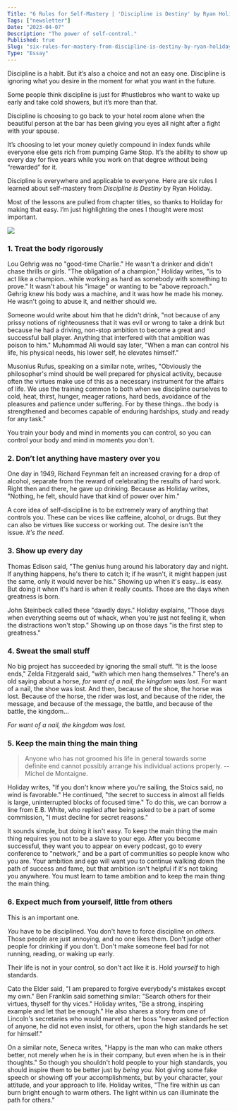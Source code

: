 ```yaml
---
Title: "6 Rules for Self-Mastery | 'Discipline is Destiny' by Ryan Holiday"
Tags: ["newsletter"]
Date: "2023-04-07"
Description: "The power of self-control."
Published: true
Slug: "six-rules-for-mastery-from-discipline-is-destiny-by-ryan-holiday"
Type: "Essay"
---
```

Discipline is a habit. But it’s also a choice and not an easy one. Discipline is ignoring what you desire in the moment for what you want in the future.

Some people think discipline is just for #hustlebros who want to wake up early and take cold showers, but it’s more than that.

Discipline is choosing to go back to your hotel room alone when the beautiful person at the bar has been giving you eyes all night after a fight with your spouse.

It’s choosing to let your money quietly compound in index funds while everyone else gets rich from pumping Game Stop. It’s the ability to show up every day for five years while you work on that degree without being “rewarded” for it.

Discipline is everywhere and applicable to everyone. Here are six rules I learned about self-mastery from *Discipline is Destiny* by Ryan Holiday.

Most of the lessons are pulled from chapter titles, so thanks to Holiday for making that easy. I’m just highlighting the ones I thought were most important.

![](https://substackcdn.com/image/fetch/w_1456,c_limit,f_auto,q_auto:good,fl_progressive:steep/https%3A%2F%2Fsubstack-post-media.s3.amazonaws.com%2Fpublic%2Fimages%2F72758897-ef8e-47f9-b8c9-057237074995_1280x720.png)

### **1. Treat the body rigorously**

Lou Gehrig was no "good-time Charlie." He wasn't a drinker and didn't chase thrills or girls. "The obligation of a champion," Holiday writes, "is to act like a champion...while working as hard as somebody with something to prove." It wasn't about his "image" or wanting to be "above reproach." Gehrig knew his body was a machine, and it was how he made his money. He wasn't going to abuse it, and neither should we.

Someone would write about him that he didn't drink, "not because of any prissy notions of righteousness that it was evil or wrong to take a drink but because he had a driving, non-stop ambition to become a great and successful ball player. Anything that interfered with that ambition was poison to him." Muhammad Ali would say later, "When a man can control his life, his physical needs, his lower self, he elevates himself."

Musonius Rufus, speaking on a similar note, writes, "Obviously the philosopher's mind should be well prepared for physical activity, because often the virtues make use of this as a necessary instrument for the affairs of life. We use the training common to both when we discipline ourselves to cold, heat, thirst, hunger, meager rations, hard beds, avoidance of the pleasures and patience under suffering. For by these things...the body is strengthened and becomes capable of enduring hardships, study and ready for any task."

You train your body and mind in moments you can control, so you can control your body and mind in moments you don't.

### **2. Don’t let anything have mastery over you**

One day in 1949, Richard Feynman felt an increased craving for a drop of alcohol, separate from the reward of celebrating the results of hard work. Right then and there, he gave up drinking. Because as Holiday writes, "Nothing, he felt, should have that kind of power over him."

A core idea of self-discipline is to be extremely wary of anything that controls you. These can be vices like caffeine, alcohol, or drugs. But they can also be virtues like success or working out. The desire isn't the issue. *It's the need.*

### **3. Show up every day**

Thomas Edison said, "The genius hung around his laboratory day and night. If anything happens, he's there to catch it; if he wasn't, it might happen just the same, only it would never be his." Showing up when it's easy...is easy. But doing it when it's hard is when it really counts. Those are the days when greatness is born.

John Steinbeck called these "dawdly days." Holiday explains, "Those days when everything seems out of whack, when you're just not feeling it, when the distractions won't stop." Showing up on those days "is the first step to greatness."

### **4. Sweat the small stuff**

No big project has succeeded by ignoring the small stuff. "It is the loose ends," Zelda Fitzgerald said, "with which men hang themselves." There's an old saying about a horse, *for want of a nail, the kingdom was lost.* For want of a nail, the shoe was lost. And then, because of the shoe, the horse was lost. Because of the horse, the rider was lost, and because of the rider, the message, and because of the message, the battle, and because of the battle, the kingdom...

*For want of a nail, the kingdom was lost.*

### **5. Keep the main thing the main thing**

> Anyone who has not groomed his life in general towards some definite end cannot possibly arrange his individual actions properly. -- Michel de Montaigne.
>

Holiday writes, "If you don't know where you're sailing, the Stoics said, no wind is favorable." He continued, "the secret to success in almost all fields is large, uninterrupted blocks of focused time." To do this, we can borrow a line from E.B. White, who replied after being asked to be a part of some commission, "I must decline for secret reasons."

It sounds simple, but doing it isn't easy. To keep the main thing the main thing requires you not to be a slave to your ego. After you become successful, they want you to appear on every podcast, go to every conference to "network," and be a part of communities so people know who you are. Your ambition and ego will want you to continue walking down the path of success and fame, but that ambition isn't helpful if it's not taking you anywhere. You must learn to tame ambition and to keep the main thing the main thing.

### **6. Expect much from yourself, little from others**

This is an important one.

*You* have to be disciplined. You don't have to force discipline on *others*. Those people are just annoying, and no one likes them. Don't judge other people for drinking if you don't. Don't make someone feel bad for not running, reading, or waking up early.

Their life is not in your control, so don't act like it is. Hold *yourself* to high standards.

Cato the Elder said, "I am prepared to forgive everybody's mistakes except my own." Ben Franklin said something similar: "Search others for their virtues, thyself for thy vices." Holiday writes, "Be a strong, inspiring example and let that be enough." He also shares a story from one of Lincoln's secretaries who would marvel at her boss "never asked perfection of anyone, he did not even insist, for others, upon the high standards he set for himself."

On a similar note, Seneca writes, "Happy is the man who can make others better, not merely when he is in their company, but even when he is in their thoughts." So though you shouldn't hold people to your high standards, you should inspire them to be better just by *being you.* Not giving some fake speech or showing off your accomplishments, but by your character, your attitude, and your approach to life. Holiday writes, "The fire within us can burn bright enough to warm others. The light within us can illuminate the path for others."
